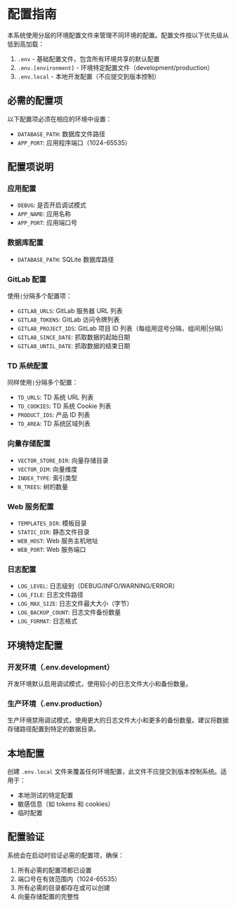 # 配置指南

本系统使用分层的环境配置文件来管理不同环境的配置。配置文件按以下优先级从低到高加载：

1. `.env` - 基础配置文件，包含所有环境共享的默认配置
2. `.env.[environment]` - 环境特定配置文件（development/production）
3. `.env.local` - 本地开发配置（不应提交到版本控制）

## 必需的配置项

以下配置项必须在相应的环境中设置：

- `DATABASE_PATH`: 数据库文件路径
- `APP_PORT`: 应用程序端口（1024-65535）

## 配置项说明

### 应用配置

- `DEBUG`: 是否开启调试模式
- `APP_NAME`: 应用名称
- `APP_PORT`: 应用端口号

### 数据库配置

- `DATABASE_PATH`: SQLite 数据库路径

### GitLab 配置

使用`|`分隔多个配置项：

- `GITLAB_URLS`: GitLab 服务器 URL 列表
- `GITLAB_TOKENS`: GitLab 访问令牌列表
- `GITLAB_PROJECT_IDS`: GitLab 项目 ID 列表（每组用逗号分隔，组间用|分隔）
- `GITLAB_SINCE_DATE`: 抓取数据的起始日期
- `GITLAB_UNTIL_DATE`: 抓取数据的结束日期

### TD 系统配置

同样使用`|`分隔多个配置：

- `TD_URLS`: TD 系统 URL 列表
- `TD_COOKIES`: TD 系统 Cookie 列表
- `PRODUCT_IDS`: 产品 ID 列表
- `TD_AREA`: TD 系统区域列表

### 向量存储配置

- `VECTOR_STORE_DIR`: 向量存储目录
- `VECTOR_DIM`: 向量维度
- `INDEX_TYPE`: 索引类型
- `N_TREES`: 树的数量

### Web 服务配置

- `TEMPLATES_DIR`: 模板目录
- `STATIC_DIR`: 静态文件目录
- `WEB_HOST`: Web 服务主机地址
- `WEB_PORT`: Web 服务端口

### 日志配置

- `LOG_LEVEL`: 日志级别（DEBUG/INFO/WARNING/ERROR）
- `LOG_FILE`: 日志文件路径
- `LOG_MAX_SIZE`: 日志文件最大大小（字节）
- `LOG_BACKUP_COUNT`: 日志文件备份数量
- `LOG_FORMAT`: 日志格式

## 环境特定配置

### 开发环境（.env.development）

开发环境默认启用调试模式，使用较小的日志文件大小和备份数量。

### 生产环境（.env.production）

生产环境禁用调试模式，使用更大的日志文件大小和更多的备份数量。建议将数据存储路径配置到特定的数据目录。

## 本地配置

创建 `.env.local` 文件来覆盖任何环境配置，此文件不应提交到版本控制系统。适用于：

- 本地测试的特定配置
- 敏感信息（如 tokens 和 cookies）
- 临时配置

## 配置验证

系统会在启动时验证必需的配置项，确保：

1. 所有必需的配置项都已设置
2. 端口号在有效范围内（1024-65535）
3. 所有必需的目录都存在或可以创建
4. 向量存储配置的完整性
